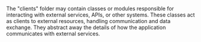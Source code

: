 The "clients" folder may contain classes or modules responsible for interacting with external services, APIs, or other systems. These classes act as clients to external resources, handling communication and data exchange. They abstract away the details of how the application communicates with external services.
